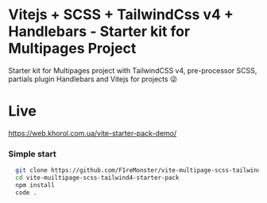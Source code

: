 
# Vitejs + SCSS + TailwindCss v4 + Handlebars - Starter kit for Multipages Project

Starter kit for Multipages project with TailwindCSS v4, pre-processor SCSS, partials plugin Handlebars and Vitejs for projects  😜

# Live

https://web.khorol.com.ua/vite-starter-pack-demo/

### Simple start
```bash
  git clone https://github.com/F1reMonster/vite-multipage-scss-tailwind4-starter-pack.git
  cd vite-muiltipage-scss-tailwind4-starter-pack
  npm install
  code .
```


